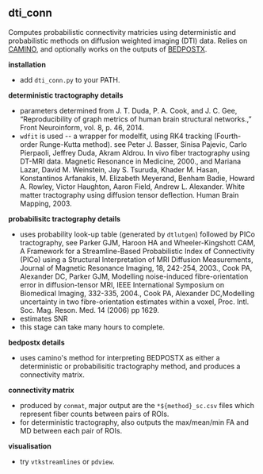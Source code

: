 dti_conn
--------

Computes probabilistic connectivity matricies using deterministic and probabilistic methods on diffusion weighted imaging (DTI) data. Relies on [CAMINO](http://camino.cs.ucl.ac.uk/index.php?n=Main.ManPages), and optionally works on the outputs of [BEDPOSTX](https://fsl.fmrib.ox.ac.uk/fsl/fslwiki/FDT/UserGuide#BEDPOSTX).

**installation**

+ add `dti_conn.py` to your PATH.

**deterministic tractography details**

+ parameters determined from J. T. Duda, P. A. Cook, and J. C. Gee, “Reproducibility of graph metrics of human brain structural networks.,” Front Neuroinform, vol. 8, p. 46, 2014.
+ `wdfit` is used -- a wrapper for modelfit, using RK4 tracking (Fourth-order Runge-Kutta method). see Peter J. Basser, Sinisa Pajevic, Carlo Pierpaoli, Jeffrey Duda, Akram Aldrou. In vivo fiber tractography using DT-MRI data. Magnetic Resonance in Medicine, 2000., and Mariana Lazar, David M. Weinstein, Jay S. Tsuruda, Khader M. Hasan, Konstantinos Arfanakis, M. Elizabeth Meyerand, Benham Badie, Howard A. Rowley, Victor Haughton, Aaron Field, Andrew L. Alexander. White matter tractography using diffusion tensor deflection. Human Brain Mapping, 2003.

**probabilisitc tractography details**
+ uses probability look-up table (generated by `dtlutgen`) followed by PICo tractography, see Parker GJM, Haroon HA and Wheeler-Kingshott CAM, A Framework for a Streamline-Based Probabilistic Index of Connectivity (PICo) using a Structural Interpretation of MRI Diffusion Measurements, Journal of Magnetic Resonance Imaging, 18, 242-254, 2003., Cook PA, Alexander DC, Parker GJM, Modelling noise-induced fibre-orientation error in diffusion-tensor MRI, IEEE International Symposium on Biomedical Imaging, 332-335, 2004., Cook PA, Alexander DC,Modelling uncertainty in two fibre-orientation estimates within a voxel, Proc. Intl. Soc. Mag. Reson. Med. 14 (2006) pp 1629.
+ estimates SNR
+ this stage can take many hours to complete.

**bedpostx details**
+ uses camino's method for interpreting BEDPOSTX as either a deterministic or probabilisitic tractography method, and produces a connectivity matrix.


**connectivity matrix**

+ produced by `conmat`, major output are the `*${method}_sc.csv` files which represent fiber counts between pairs of ROIs.
+ for deterministic tractography, also outputs the max/mean/min FA and MD between each pair of ROIs.

**visualisation**
+ try `vtkstreamlines` or `pdview`.


